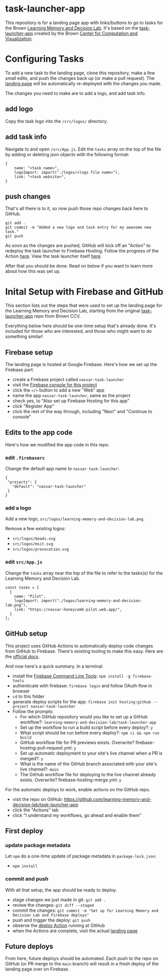 # task-launcher-app

This repository is for a landing page app with links/buttons to go to tasks for the Brown [Learning Memory and Decision Lab](https://sites.brown.edu/mattlab/).  It's based on the [task-launcher-app](https://github.com/brown-ccv/task-launcher-app) created by the Brown [Center for Computation and Visualization](https://ccv.brown.edu/).

# Configuring Tasks

To add a new task to the landing page, clone this repository, make a few small edits, and push the changes back up (or make a pull request).  The [landing page](https://nassar-task-launcher.web.app/) will be automatically re-deployed with the changes you made.

The changes you need to make are to add a logo, and add task info.

## add logo
Copy the task logo into the `/src/logos/` directory.

## add task info
Navigate to and open `/src/App.js`.  Edit the `tasks` array on the top of the file by adding or deleting json objects with the following format:

```
{ 
    name: "<task name>",
    logoImport: import("./logos/<logo file name>"),
    link: "<task website>",
}
```

## push changes
That's all there is to it, so now push those repo changes back here to GitHub.

```
git add .
git commit -m "Added a new logo and task entry for my awesome new task."
git push
```

As soon as the changes are pushed, GitHub will kick off an "Action" to redeploy the task launcher to Firebase Hosting.  Follow the progress of the Action [here](https://github.com/learning-memory-and-decision-lab/task-launcher-app/actions).  View the task launcher itself [here](https://nassar-task-launcher.web.app/).

After that you should be done.  Read on below if you want to learn more about how this was set up.

# Inital Setup with Firebase and GitHub

This section lists out the steps that were used to set up the landing page for the Learning Memory and Decision Lab, starting from the original [task-launcher-app](https://github.com/brown-ccv/task-launcher-app) repo from Brown CCV.

Everything below here should be one-time setup that's already done.  It's included for those who are interested, and those who might want to do something similar!

## Firebase setup

The landing page is hosted at Google Firebase.  Here's how we set up the Firebase part:

 - create a Firebase project called `nassar-task-launcher`
 - visit the [Firebase console for this project](https://console.firebase.google.com/project/nassar-task-launcher/overview)
 - click the `</>` button to add a new "Web" app
 - name the app `nassar-task-launcher`, same as the project
 - check yes, to "Also set up Firebase Hosting for this app"
 - click "Register App"
 - click the rest of the way through, including "Next" and "Continue to console"

## Edits to the app code

Here's how we modified the app code in this repo.

### edit `.firebaserc`

Change the default app name to `nassar-task-launcher`:

 ```
 {
  "projects": {
    "default": "nassar-task-launcher"
  }
}
 ```

### add a logo
Add a new logo, `src/logos/learning-memory-and-decision-lab.png`.

Remove a few existing logos:
 - `src/logos/beads.svg`
 - `src/logos/msit.svg`
 - `src/logos/provocation.svg`

### edit `src/App.js`
Change the `tasks` array near the top of the file to refer to the tasks(s) for the Learning Memory and Decision Lab.

```
const tasks = [
  {
    name: "Pilot",
    logoImport: import("./logos/learning-memory-and-decision-lab.png"),
    link: "https://nassar-honeycomb-pilot.web.app/",
  }
];
```

## GitHub setup

This project uses GitHub Actions to automatically deploy code changes from GitHub to Firebase.  There's existing tooling to make this easy.  Here are the [official docs](https://github.com/FirebaseExtended/action-hosting-deploy/blob/main/docs/service-account.md).

And now here's a quick summary.  In a terminal:

 - install the [Firebase Command Line Tools](https://firebase.google.com/docs/cli): `npm install -g firebase-tools`
 - authenticate with firebase: `firebase login` and follow OAuth flow in browser
 - `cd` to this folder
 - generate deploy scripts for the app: `firebase init hosting:github --project nassar-task-launcher`
 - Follow the prompts:
   - For which GitHub repository would you like to set up a GitHub workflow?: `learning-memory-and-decision-lab/task-launcher-app`
   - Set up the workflow to run a build script before every deploy?: `y`
   - What script should be run before every deploy?: `npm ci && npm run build`
   - GitHub workflow file for PR previews exists. Overwrite? firebase-hosting-pull-request.yml: `y`
   - Set up automatic deployment to your site's live channel when a PR is merged?: `y`
   - What is the name of the GitHub branch associated with your site's live channel?: `main`
   - The GitHub workflow file for deploying to the live channel already exists. Overwrite? firebase-hosting-merge.yml: `y`

For the automatic deploys to work, enable actions on the GitHub repo.
 - visit the repo on GitHub: https://github.com/learning-memory-and-decision-lab/task-launcher-app
 - click the "Actions" tab
 - click "I understand my workflows, go ahead and enable them"

## First deploy

### update package metadata

Let `npm` do a one-time update of package metadata in `package-lock.json`:
 - `npm install`

### commit and push

With all that setup, the app should be ready to deploy.
 - stage changes we just made in git: `git add .`
 - review the changes: `git diff --staged`
 - commit the changes: `git commit -m "Set up for Learning Memory and Decision Lab and Firebase deploys"`
 - push and trigger the deploy: `git push`
 - observe the [deploy Action](https://github.com/learning-memory-and-decision-lab/task-launcher-app/actions) running at GitHub
 - when the Actions are complete, visit the actual [landing page](https://nassar-task-launcher.web.app/)

## Future deploys

From here, future deploys should be automated.  Each push to the repo on GitHub (or PR merge to the `main` branch) will result in a fresh deploy of the landing page over on Firebase.
